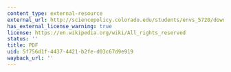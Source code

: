 ```yaml
---
content_type: external-resource
external_url: http://sciencepolicy.colorado.edu/students/envs_5720/downs_1972.pdf
has_external_license_warning: true
license: https://en.wikipedia.org/wiki/All_rights_reserved
status: ''
title: PDF
uid: 5f756d1f-4437-4421-b2fe-d03c67d9e919
wayback_url: ''
---
```

